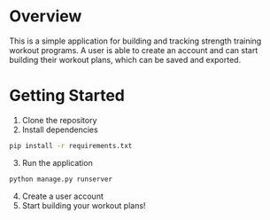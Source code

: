 
# Overview
This is a simple application for building and tracking strength training workout programs. A user is able to create an account and can start building their workout plans, which can be saved and exported.

# Getting Started
1. Clone the repository
2. Install dependencies
```bash
pip install -r requirements.txt
```
3. Run the application

```bash
python manage.py runserver
```
4. Create a user account
5. Start building your workout plans!
